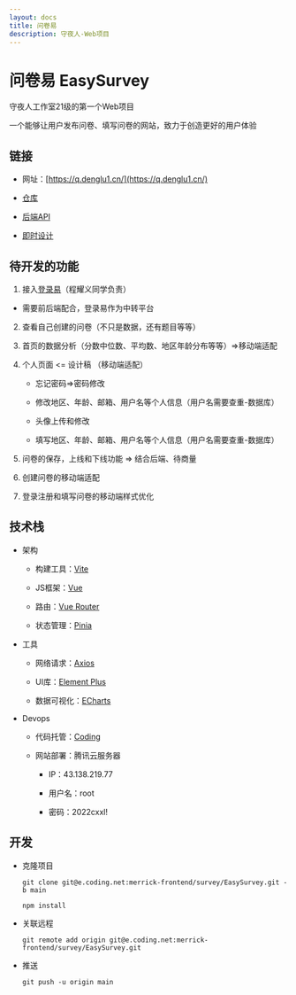```yaml
---
layout: docs
title: 问卷易
description: 守夜人-Web项目
---
```


# 问卷易 EasySurvey

守夜人工作室21级的第一个Web项目

一个能够让用户发布问卷、填写问卷的网站，致力于创造更好的用户体验

## 链接

- 网址：[https://q.denglu1.cn/](https://q.denglu1.cn/)

- [仓库](https://merrick-frontend.coding.net/p/survey/d/EasySurvey/git)

- [后端API](https://www.eolink.com/share/index?shareCode=JffpuD)

- [即时设计](https://js.design/f/8plQZ9?topPermission=3&p=mDFYoMNU7b)

## 待开发的功能

1. 接入[登录易](https://open.denglu.net.cn/web/pages/app-docs.html)（程耀义同学负责）

- 需要前后端配合，登录易作为中转平台

2. 查看自己创建的问卷（不只是数据，还有题目等等）

3. 首页的数据分析（分数中位数、平均数、地区年龄分布等等）=>移动端适配

4. 个人页面 <= 设计稿 （移动端适配）

    - 忘记密码=>密码修改

    - 修改地区、年龄、邮箱、用户名等个人信息（用户名需要查重-数据库）

    - 头像上传和修改

    - 填写地区、年龄、邮箱、用户名等个人信息（用户名需要查重-数据库）

5. 问卷的保存，上线和下线功能 => 结合后端、待商量

6. 创建问卷的移动端适配

7. 登录注册和填写问卷的移动端样式优化

## 技术栈

- 架构

    - 构建工具：[Vite](https://cn.vitejs.dev/)

    - JS框架：[Vue](https://cn.vuejs.org/)

    - 路由：[Vue Router](https://router.vuejs.org/zh/)

    - 状态管理：[Pinia](https://pinia.web3doc.top/)

- 工具

    - 网络请求：[Axios](https://www.axios-http.cn/)

    - UI库：[Element Plus](https://element-plus.gitee.io/zh-CN/)

    - 数据可视化：[ECharts](https://echarts.apache.org/zh/index.html)

- Devops

    - 代码托管：[Coding](https://coding.net/)

    - 网站部署：腾讯云服务器

        - IP：43.138.219.77

        - 用户名：root

        - 密码：2022cxxl!

## 开发

- 克隆项目

    `git clone git@e.coding.net:merrick-frontend/survey/EasySurvey.git -b main`

    `npm install`

- 关联远程

    `git remote add origin git@e.coding.net:merrick-frontend/survey/EasySurvey.git`

- 推送

    `git push -u origin main`
